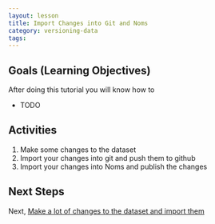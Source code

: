 ```yaml
---
layout: lesson
title: Import Changes into Git and Noms
category: versioning-data
tags:
---
```


## Goals (Learning Objectives)

After doing this tutorial you will know how to

* TODO

## Activities

1. Make some changes to the dataset
1. Import your changes into git and push them to github
1. Import your changes into Noms and publish the changes

## Next Steps

Next, [Make a lot of changes to the dataset and import them](../import-lots-of-dataset-changes)
